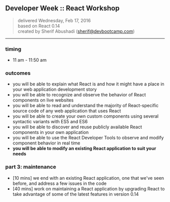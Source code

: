 ## Developer Week :: React Workshop

> delivered Wednesday, Feb 17, 2016  
> based on React 0.14  
> created by Sherif Abushadi (sherif@devbootcamp.com)  

---

### timing
- 11 am - 11:50 am


### outcomes
- you will be able to explain what React is and how it might have a place in your web application development story
- you will be able to recognize and observe the behavior of React components on live websites
- you will be able to read and understand the majority of React-specific source code of any web application that uses React
- you will be able to create your own custom components using several syntactic variants with ES5 and ES6
- you will be able to discover and reuse publicly available React components in your own application
- you will be able to use the React Developer Tools to observe and modify component behavior in real time
- **you will be able to modify an existing React application to suit your needs**


### part 3: maintenance

- [10 mins] we end with an existing React application, one that we've seen before, and address a few issues in the code
- [40 mins] work on maintaining a React application by upgrading React to take advantage of some of the latest features in version 0.14
